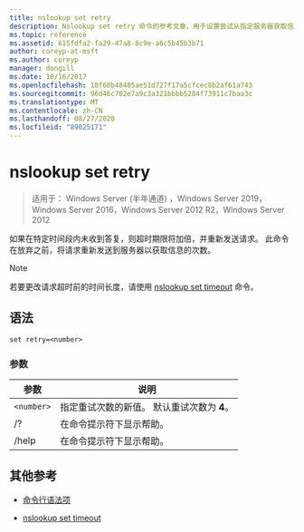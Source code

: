 ```yaml
---
title: nslookup set retry
description: Nslookup set retry 命令的参考文章，用于设置尝试从指定服务器获取信息的次数。
ms.topic: reference
ms.assetid: 615fdfa2-fa29-47a8-8c9e-a6c5b45b3b71
author: coreyp-at-msft
ms.author: coreyp
manager: dongill
ms.date: 10/16/2017
ms.openlocfilehash: 10f60b48485ae51d727f17a5cfcec8b2af61a743
ms.sourcegitcommit: 96d46c702e7a9c3a321bbbb5284f73911c7baa3c
ms.translationtype: MT
ms.contentlocale: zh-CN
ms.lasthandoff: 08/27/2020
ms.locfileid: "89025171"
---
```

# <a name="nslookup-set-retry"></a>nslookup set retry

> 适用于： Windows Server (半年通道) ，Windows Server 2019，Windows Server 2016，Windows Server 2012 R2，Windows Server 2012

如果在特定时间段内未收到答复，则超时期限将加倍，并重新发送请求。 此命令在放弃之前，将请求重新发送到服务器以获取信息的次数。

> [!NOTE]
> 若要更改请求超时前的时间长度，请使用 [nslookup set timeout](nslookup-set-timeout.md) 命令。

## <a name="syntax"></a>语法

```
set retry=<number>
```

### <a name="parameters"></a>参数

| 参数 | 说明 |
| ---------- | ---------- |
| `<number>` | 指定重试次数的新值。 默认重试次数为 **4**。 |
| /? | 在命令提示符下显示帮助。 |
| /help | 在命令提示符下显示帮助。 |

## <a name="additional-references"></a>其他参考

- [命令行语法项](command-line-syntax-key.md)

- [nslookup set timeout](nslookup-set-timeout.md)
